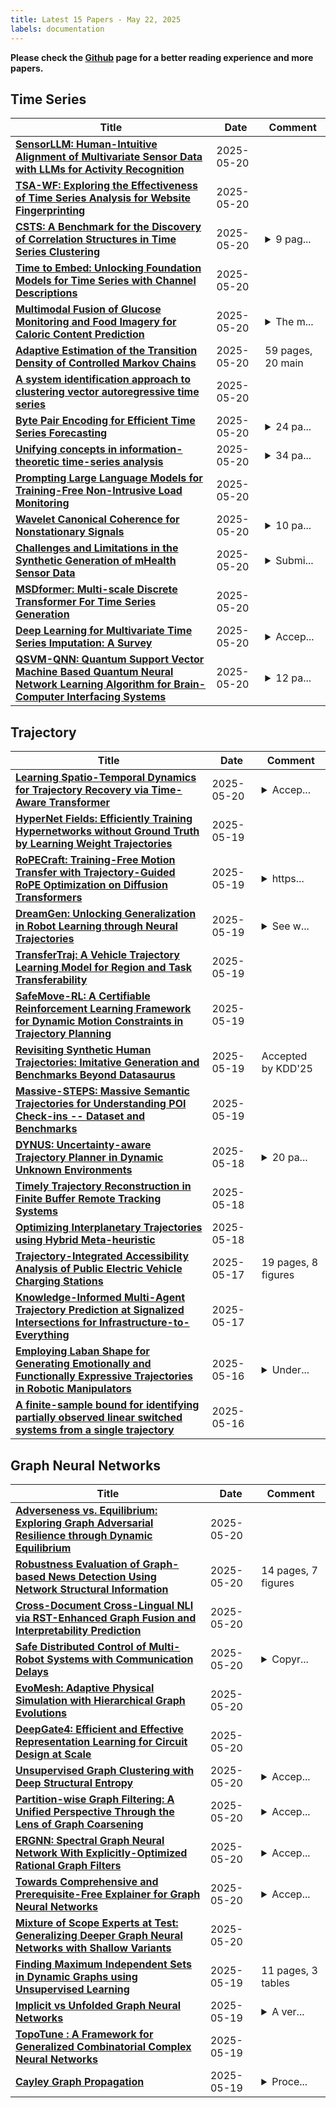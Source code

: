 ```yaml
---
title: Latest 15 Papers - May 22, 2025
labels: documentation
---
```

**Please check the [Github](https://github.com/zezhishao/MTS_Daily_ArXiv) page for a better reading experience and more papers.**

## Time Series
| **Title** | **Date** | **Comment** |
| --- | --- | --- |
| **[SensorLLM: Human-Intuitive Alignment of Multivariate Sensor Data with LLMs for Activity Recognition](http://arxiv.org/abs/2410.10624v3)** | 2025-05-20 |  |
| **[TSA-WF: Exploring the Effectiveness of Time Series Analysis for Website Fingerprinting](http://arxiv.org/abs/2505.14616v1)** | 2025-05-20 |  |
| **[CSTS: A Benchmark for the Discovery of Correlation Structures in Time Series Clustering](http://arxiv.org/abs/2505.14596v1)** | 2025-05-20 | <details><summary>9 pag...</summary><p>9 pages main + 32 pages total, 2 figures main + 6 figures appendix, 1 table main + 17 tables appendix, dataset available at https://huggingface.co/datasets/idegen/csts, code available at https://github.com/isabelladegen/corrclust-validation</p></details> |
| **[Time to Embed: Unlocking Foundation Models for Time Series with Channel Descriptions](http://arxiv.org/abs/2505.14543v1)** | 2025-05-20 |  |
| **[Multimodal Fusion of Glucose Monitoring and Food Imagery for Caloric Content Prediction](http://arxiv.org/abs/2505.09018v2)** | 2025-05-20 | <details><summary>The m...</summary><p>The manuscript was submitted without proper consideration of institutional policies. Upon review with professor, it was found that the content is subject to licensing restrictions which prohibit public dissemination in its current form. Therefore, I am withdrawing the paper to comply with these requirements</p></details> |
| **[Adaptive Estimation of the Transition Density of Controlled Markov Chains](http://arxiv.org/abs/2505.14458v1)** | 2025-05-20 | 59 pages, 20 main |
| **[A system identification approach to clustering vector autoregressive time series](http://arxiv.org/abs/2505.14421v1)** | 2025-05-20 |  |
| **[Byte Pair Encoding for Efficient Time Series Forecasting](http://arxiv.org/abs/2505.14411v1)** | 2025-05-20 | <details><summary>24 pa...</summary><p>24 pages in total, 17 figures</p></details> |
| **[Unifying concepts in information-theoretic time-series analysis](http://arxiv.org/abs/2505.13080v2)** | 2025-05-20 | <details><summary>34 pa...</summary><p>34 pages (including references), 15 figures</p></details> |
| **[Prompting Large Language Models for Training-Free Non-Intrusive Load Monitoring](http://arxiv.org/abs/2505.06330v2)** | 2025-05-20 |  |
| **[Wavelet Canonical Coherence for Nonstationary Signals](http://arxiv.org/abs/2505.14253v1)** | 2025-05-20 | <details><summary>10 pa...</summary><p>10 pages and 5 Figures in the main body, and 11 additional pages for references and appendix</p></details> |
| **[Challenges and Limitations in the Synthetic Generation of mHealth Sensor Data](http://arxiv.org/abs/2505.14206v1)** | 2025-05-20 | <details><summary>Submi...</summary><p>Submitted to ACM Transactions on Computing for Healthcare (ACM HEALTH)</p></details> |
| **[MSDformer: Multi-scale Discrete Transformer For Time Series Generation](http://arxiv.org/abs/2505.14202v1)** | 2025-05-20 |  |
| **[Deep Learning for Multivariate Time Series Imputation: A Survey](http://arxiv.org/abs/2402.04059v3)** | 2025-05-20 | <details><summary>Accep...</summary><p>Accepted by IJCAI 2025</p></details> |
| **[QSVM-QNN: Quantum Support Vector Machine Based Quantum Neural Network Learning Algorithm for Brain-Computer Interfacing Systems](http://arxiv.org/abs/2505.14192v1)** | 2025-05-20 | <details><summary>12 pa...</summary><p>12 pages, 7 Figures, 7 Tables</p></details> |

## Trajectory
| **Title** | **Date** | **Comment** |
| --- | --- | --- |
| **[Learning Spatio-Temporal Dynamics for Trajectory Recovery via Time-Aware Transformer](http://arxiv.org/abs/2505.13857v1)** | 2025-05-20 | <details><summary>Accep...</summary><p>Accepted as a journal paper in IEEE Transactions on Intelligent Transportation Systems (T-ITS)</p></details> |
| **[HyperNet Fields: Efficiently Training Hypernetworks without Ground Truth by Learning Weight Trajectories](http://arxiv.org/abs/2412.17040v2)** | 2025-05-19 |  |
| **[RoPECraft: Training-Free Motion Transfer with Trajectory-Guided RoPE Optimization on Diffusion Transformers](http://arxiv.org/abs/2505.13344v1)** | 2025-05-19 | <details><summary>https...</summary><p>https://berkegokmen1.github.io/RoPECraft/</p></details> |
| **[DreamGen: Unlocking Generalization in Robot Learning through Neural Trajectories](http://arxiv.org/abs/2505.12705v1)** | 2025-05-19 | <details><summary>See w...</summary><p>See website for videos: https://research.nvidia.com/labs/gear/dreamgen</p></details> |
| **[TransferTraj: A Vehicle Trajectory Learning Model for Region and Task Transferability](http://arxiv.org/abs/2505.12672v1)** | 2025-05-19 |  |
| **[SafeMove-RL: A Certifiable Reinforcement Learning Framework for Dynamic Motion Constraints in Trajectory Planning](http://arxiv.org/abs/2505.12648v1)** | 2025-05-19 |  |
| **[Revisiting Synthetic Human Trajectories: Imitative Generation and Benchmarks Beyond Datasaurus](http://arxiv.org/abs/2409.13790v2)** | 2025-05-19 | Accepted by KDD'25 |
| **[Massive-STEPS: Massive Semantic Trajectories for Understanding POI Check-ins -- Dataset and Benchmarks](http://arxiv.org/abs/2505.11239v2)** | 2025-05-19 |  |
| **[DYNUS: Uncertainty-aware Trajectory Planner in Dynamic Unknown Environments](http://arxiv.org/abs/2504.16734v3)** | 2025-05-18 | <details><summary>20 pa...</summary><p>20 pages, 30 figures, Under review at IEEE Transactions on Robotics</p></details> |
| **[Timely Trajectory Reconstruction in Finite Buffer Remote Tracking Systems](http://arxiv.org/abs/2504.00849v2)** | 2025-05-18 |  |
| **[Optimizing Interplanetary Trajectories using Hybrid Meta-heuristic](http://arxiv.org/abs/2505.12399v1)** | 2025-05-18 |  |
| **[Trajectory-Integrated Accessibility Analysis of Public Electric Vehicle Charging Stations](http://arxiv.org/abs/2505.12145v1)** | 2025-05-17 | 19 pages, 8 figures |
| **[Knowledge-Informed Multi-Agent Trajectory Prediction at Signalized Intersections for Infrastructure-to-Everything](http://arxiv.org/abs/2501.13461v2)** | 2025-05-17 |  |
| **[Employing Laban Shape for Generating Emotionally and Functionally Expressive Trajectories in Robotic Manipulators](http://arxiv.org/abs/2505.11716v1)** | 2025-05-16 | <details><summary>Under...</summary><p>Under review for the 2025 IEEE RO-MAN Conference</p></details> |
| **[A finite-sample bound for identifying partially observed linear switched systems from a single trajectory](http://arxiv.org/abs/2503.13766v2)** | 2025-05-16 |  |

## Graph Neural Networks
| **Title** | **Date** | **Comment** |
| --- | --- | --- |
| **[Adverseness vs. Equilibrium: Exploring Graph Adversarial Resilience through Dynamic Equilibrium](http://arxiv.org/abs/2505.14463v1)** | 2025-05-20 |  |
| **[Robustness Evaluation of Graph-based News Detection Using Network Structural Information](http://arxiv.org/abs/2505.14453v1)** | 2025-05-20 | 14 pages, 7 figures |
| **[Cross-Document Cross-Lingual NLI via RST-Enhanced Graph Fusion and Interpretability Prediction](http://arxiv.org/abs/2504.12324v2)** | 2025-05-20 |  |
| **[Safe Distributed Control of Multi-Robot Systems with Communication Delays](http://arxiv.org/abs/2402.09382v4)** | 2025-05-20 | <details><summary>Copyr...</summary><p>Copyright (c) 2025 IEEE. Personal use of this material is permitted. However, permission to use this material for any other purposes must be obtained from the IEEE by sending a request to pubs-permissions@ieee.org</p></details> |
| **[EvoMesh: Adaptive Physical Simulation with Hierarchical Graph Evolutions](http://arxiv.org/abs/2410.03779v2)** | 2025-05-20 |  |
| **[DeepGate4: Efficient and Effective Representation Learning for Circuit Design at Scale](http://arxiv.org/abs/2502.01681v3)** | 2025-05-20 |  |
| **[Unsupervised Graph Clustering with Deep Structural Entropy](http://arxiv.org/abs/2505.14040v1)** | 2025-05-20 | <details><summary>Accep...</summary><p>Accepted to Proceedings of the ACM SIGKDD Conference on Knowledge Discovery and Data Mining 2025 (KDD 2025). 13 pages, 10 figures, 11 tables</p></details> |
| **[Partition-wise Graph Filtering: A Unified Perspective Through the Lens of Graph Coarsening](http://arxiv.org/abs/2505.14033v1)** | 2025-05-20 | <details><summary>Accep...</summary><p>Accepted at the 31st ACM SIGKDD Conference on Knowledge Discovery and Data Mining, KDD 2025 February Cycle</p></details> |
| **[ERGNN: Spectral Graph Neural Network With Explicitly-Optimized Rational Graph Filters](http://arxiv.org/abs/2412.19106v3)** | 2025-05-20 | <details><summary>Accep...</summary><p>Accepted at 2025 IEEE International Conference on Acoustics, Speech, and Signal Processing, ICASSP 2025</p></details> |
| **[Towards Comprehensive and Prerequisite-Free Explainer for Graph Neural Networks](http://arxiv.org/abs/2505.14005v1)** | 2025-05-20 | <details><summary>Accep...</summary><p>Accepted by IJCAI 2025 AI4Tech Track</p></details> |
| **[Mixture of Scope Experts at Test: Generalizing Deeper Graph Neural Networks with Shallow Variants](http://arxiv.org/abs/2409.06998v3)** | 2025-05-20 |  |
| **[Finding Maximum Independent Sets in Dynamic Graphs using Unsupervised Learning](http://arxiv.org/abs/2505.13754v1)** | 2025-05-19 | 11 pages, 3 tables |
| **[Implicit vs Unfolded Graph Neural Networks](http://arxiv.org/abs/2111.06592v3)** | 2025-05-19 | <details><summary>A ver...</summary><p>A version of this work has been accepted to the Journal of Machine Learning Research</p></details> |
| **[TopoTune : A Framework for Generalized Combinatorial Complex Neural Networks](http://arxiv.org/abs/2410.06530v4)** | 2025-05-19 |  |
| **[Cayley Graph Propagation](http://arxiv.org/abs/2410.03424v2)** | 2025-05-19 | <details><summary>Proce...</summary><p>Proceedings of the Third Learning on Graphs Conference (LoG 2024), PMLR 269. 20 pages, 8 figures</p></details> |

